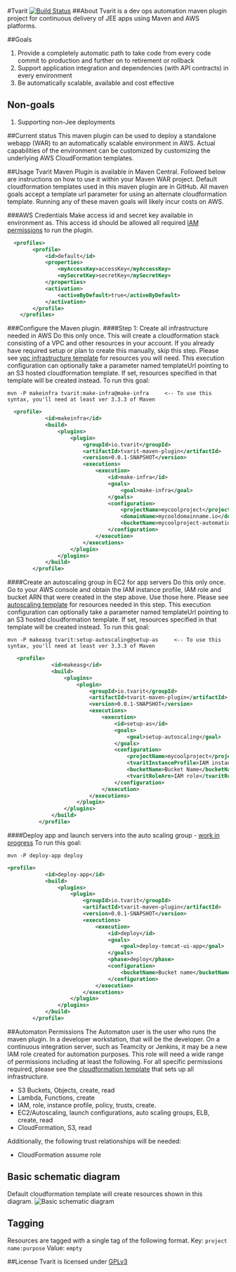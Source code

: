 #Tvarit
[![Build Status](https://travis-ci.org/sdole/tvarit-maven.svg?branch=master)](https://travis-ci.org/sdole/tvarit-maven)
##About
Tvarit is a dev ops automation maven plugin project for continuous delivery of JEE apps using Maven and AWS platforms.
 
##Goals
<ol>
<li>Provide a completely automatic path to take code from every code commit to production and further on to retirement or rollback</li>
<li>Support application integration and dependencies (with API contracts) in every environment</li>
<li>Be automatically scalable, available and cost effective</li>
</ol>

## Non-goals
<ol>
<li>Supporting non-Jee deployments</li>
</ol>

##Current status
This maven plugin can be used to deploy a standalone webapp (WAR) to an automatically scalable environment in AWS. Actual capabilities of the environment can be customized by customizing the underlying AWS CloudFormation templates.

##Usage
Tvarit Maven Plugin is available in Maven Central. Followed below are instructions on how to use it within your Maven WAR project. Default cloudformation templates used in this maven plugin are in GitHub. All maven goals accept a template url parameter for using an alternate cloudformation template. Running any of these maven goals will likely incur costs on AWS.
 
###AWS Credentials
Make access id and secret key available in environment as. This access id should be allowed all required [IAM permissions](#automaton-permissions) to run the plugin.
```xml
  <profiles>
		<profile>
			<id>default</id>
			<properties>
				<myAccessKey>accessKey</myAccessKey>
				<mySecretKey>secretKey</mySecretKey>
			</properties>
			<activation>
				<activeByDefault>true</activeByDefault>
			</activation>
		</profile> 
	</profiles>
```
###Configure the Maven plugin.
####Step 1: Create all infrastructure needed in AWS
Do this only once. This will create a cloudformation stack consisting of a VPC and other resources in your account. If you already have required setup or plan to create this manually, skip this step. Please see [vpc infrastructure template](/tvarit-maven-plugin/src/main/resources/vpc-infra.template) for resources you will need.
This execution configuration can optionally take a parameter named templateUrl pointing to an S3 hosted cloudformation template. If set, resources specified in that template will be created instead.
To run this goal:
```
mvn -P makeinfra tvarit:make-infra@make-infra     <-- To use this syntax, you'll need at least ver 3.3.3 of Maven
```
```xml
  <profile>
            <id>makeinfra</id>
            <build>
                <plugins>
                    <plugin>
                        <groupId>io.tvarit</groupId>
                        <artifactId>tvarit-maven-plugin</artifactId>
                        <version>0.0.1-SNAPSHOT</version>
                        <executions>
                            <execution>
                                <id>make-infra</id>
                                <goals>
                                    <goal>make-infra</goal>
                                </goals>
                                <configuration>
                                    <projectName>mycoolproject</projectName>
                                    <domainName>mycooldomainname.io</domainName>
                                    <bucketName>mycoolproject-automation</bucketName>
                                </configuration>
                            </execution>
                        </executions>
                    </plugin>
                </plugins>
            </build>
        </profile>
```



####Create an autoscaling group in EC2 for app servers
Do this only once. Go to your AWS console and obtain the IAM instance profile, IAM role and bucket ARN that were created in the step above. Use those here. Please see [autoscaling template](https://github.com/sdole/tvarit-maven/blob/master/tvarit-maven-plugin/src/main/resources/autoscaling.template) for resources needed in this step.
This execution configuration can optionally take a parameter named templateUrl pointing to an S3 hosted cloudformation template. If set, resources specified in that template will be created instead.
To run this goal:
```
mvn -P makeasg tvarit:setup-autoscaling@setup-as     <-- To use this syntax, you'll need at least ver 3.3.3 of Maven
```
```xml
   <profile>
              <id>makeasg</id>
              <build>
                  <plugins>
                      <plugin>
                          <groupId>io.tvarit</groupId>
                          <artifactId>tvarit-maven-plugin</artifactId>
                          <version>0.0.1-SNAPSHOT</version>
                          <executions>
                              <execution>
                                  <id>setup-as</id>
                                  <goals>
                                      <goal>setup-autoscaling</goal>
                                  </goals>
                                  <configuration>
                                      <projectName>mycoolproject</projectName>
                                      <tvaritInstanceProfile>IAM instance profile</tvaritInstanceProfile>
                                      <bucketName>Bucket Name</bucketName>
                                      <tvaritRoleArn>IAM role</tvaritRoleArn>
                                  </configuration>
                              </execution>
                          </executions>
                      </plugin>
                  </plugins>
              </build>
          </profile>
```

####Deploy app and launch servers into the auto scaling group - [work in progress](https://github.com/sdole/tvarit-maven/issues/13)
To run this goal:
```
mvn -P deploy-app deploy 
```

```xml
<profile>
            <id>deploy-app</id>
            <build>
                <plugins>
                    <plugin>
                        <groupId>io.tvarit</groupId>
                        <artifactId>tvarit-maven-plugin</artifactId>
                        <version>0.0.1-SNAPSHOT</version>
                        <executions>
                            <execution>
                                <id>deploy</id>
                                <goals>
                                    <goal>deploy-tomcat-ui-app</goal>
                                </goals>
                                <phase>deploy</phase>
                                <configuration>
                                    <bucketName>Bucket name</bucketName>
                                </configuration>
                            </execution>
                        </executions>
                    </plugin>
                </plugins>
            </build>
        </profile>
```
##Automaton Permissions
The Automaton user is the user who runs the maven plugin. In a developer workstation, that will be the developer. On a continuous integration server, such as Teamcity or Jenkins, it may be a new IAM role created for automation purposes. This role will need a wide range of permissions including at least the following. For all specific permissions required, please see the [cloudformation template](tvarit-maven-plugin/src/main/resources/cfn-templates/vpc-infra.template) that sets up all infrastructure.
<ul>
<li>S3 Buckets, Objects, create, read </li>
<li>Lambda, Functions, create</li>
<li>IAM, role, instance profile, policy, trusts, create.</li>
<li>EC2/Autoscaling, launch configurations, auto scaling groups, ELB, create, read</li>
<li>CloudFormation, S3, read</li>
</ul>
Additionally, the following trust relationships will be needed:
<ul>
<li>CloudFormation assume role</li>
</ul>

## Basic schematic diagram
Default cloudformation template will create resources shown in this diagram. ![Basic schematic diagram](https://raw.githubusercontent.com/sdole/tvarit-maven/master/docs/Schematic.png)

## Tagging
Resources are tagged with a single tag of the following format.
Key: `project name:purpose`
Value: `empty`


##License
Tvarit is licensed under [GPLv3](https://www.gnu.org/licenses/gpl.txt)